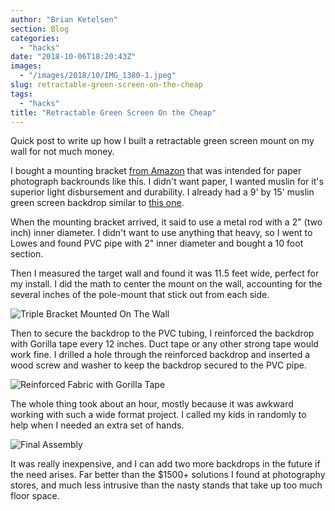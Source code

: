 ```yaml
---
author: "Brian Ketelsen"
section: Blog
categories: 
  - "hacks"
date: "2018-10-06T18:20:43Z"
images: 
  - "/images/2018/10/IMG_1380-1.jpeg"
slug: retractable-green-screen-on-the-cheap
tags: 
  - "hacks"
title: "Retractable Green Screen On the Cheap"
---
```



Quick post to write up how I built a retractable green screen mount on my wall for not much money.

<!-- more -->

I bought a mounting bracket [from Amazon](https://www.amazon.com/gp/product/B002P32990/ref=oh_aui_detailpage_o02_s01?ie=UTF8&psc=1) that was intended for paper photograph backrounds like this.  I didn't want paper, I wanted muslin for it's superior light disbursement and durability.  I already had a 9' by 15' muslin green screen backdrop similar to [this one](https://www.amazon.com/gp/product/B017WNJS3M/ref=oh_aui_detailpage_o02_s00?ie=UTF8&psc=1).

When the mounting bracket arrived, it said to use a metal rod with a 2" (two inch) inner diameter.  I didn't want to use anything that heavy, so I went to Lowes and found PVC pipe with 2" inner diameter and bought a 10 foot section.

Then I measured the target wall and found it was 11.5 feet wide, perfect for my install.  I did the math to center the mount on the wall, accounting for the several inches of the pole-mount that stick out from each side.

![Triple Bracket Mounted On The Wall](/images/2018/10/IMG_1378.jpeg)

Then to secure the backdrop to the PVC tubing, I reinforced the backdrop with Gorilla tape every 12 inches.  Duct tape or any other strong tape would work fine.  I drilled a hole through the reinforced backdrop and inserted a wood screw and washer to keep the backdrop secured to the PVC pipe.

![Reinforced Fabric with Gorilla Tape](/images/2018/10/IMG_1381.jpg)

The whole thing took about an hour, mostly because it was awkward working with such a wide format project.  I called my kids in randomly to help when I needed an extra set of hands.

![Final Assembly](/images/2018/10/IMG_1380.jpeg)

It was really inexpensive, and I can add two more backdrops in the future if the need arises.  Far better than the $1500+ solutions I found at photography stores, and much less intrusive than the nasty stands that take up too much floor space.

